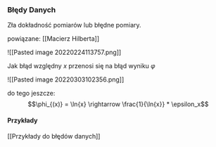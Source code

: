 ### Błędy Danych
Zła dokładność pomiarów lub błędne pomiary.

powiązane: [[Macierz Hilberta]]

![[Pasted image 20220224113757.png]]

Jak błąd względny $x$ przenosi się na błąd wyniku $\varphi$

![[Pasted image 20220303102356.png]]

do tego jeszcze:
$$\phi_{(x)} = \ln{x} \rightarrow \frac{1}{\ln{x}} * \epsilon_x$$
#### Przykłady
[[Przykłady do błędów danych]]